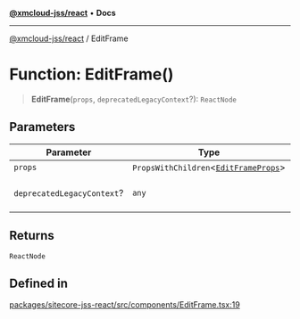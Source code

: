 [**@xmcloud-jss/react**](../README.md) • **Docs**

***

[@xmcloud-jss/react](../README.md) / EditFrame

# Function: EditFrame()

> **EditFrame**(`props`, `deprecatedLegacyContext`?): `ReactNode`

## Parameters

| Parameter | Type | Description |
| ------ | ------ | ------ |
| `props` | `PropsWithChildren`\<[`EditFrameProps`](../interfaces/EditFrameProps.md)\> | - |
| `deprecatedLegacyContext`? | `any` | **Deprecated** **See** [React Docs](https://legacy.reactjs.org/docs/legacy-context.html#referencing-context-in-lifecycle-methods) |

## Returns

`ReactNode`

## Defined in

[packages/sitecore-jss-react/src/components/EditFrame.tsx:19](https://github.com/Sitecore/xmc-jss-dev/blob/f739f952c1ea1be244446f2466e23085eb12739b/packages/sitecore-jss-react/src/components/EditFrame.tsx#L19)

